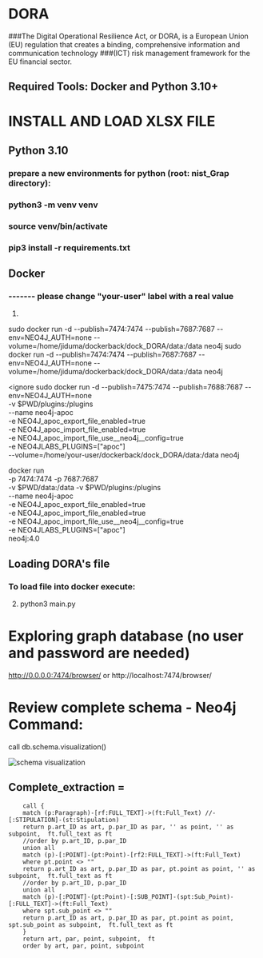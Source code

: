 # DORA
###The Digital Operational Resilience Act, or DORA, is a European Union (EU) regulation that creates a binding, comprehensive information and communication technology ###(ICT) risk management framework for the EU financial sector.

## Required Tools:  Docker and Python 3.10+

# INSTALL AND LOAD XLSX FILE
## Python 3.10
### prepare a new environments for python (root: nist_Grap directory):
### python3 -m venv venv
### source venv/bin/activate
### pip3 install -r requirements.txt

## Docker
### ------- please change "your-user" label with a real value
1. 
sudo docker run -d --publish=7474:7474 --publish=7687:7687 --env=NEO4J_AUTH=none --volume=/home/jiduma/dockerback/dock_DORA/data:/data neo4j
sudo docker run -d --publish=7474:7474 --publish=7687:7687 --env=NEO4J_AUTH=none --volume=/home/jiduma/dockerback/dock_DORA/data:/data neo4j

<ignore
sudo docker run -d --publish=7475:7474 --publish=7688:7687 --env=NEO4J_AUTH=none \
    -v $PWD/plugins:/plugins \
    --name neo4j-apoc \
    -e NEO4J_apoc_export_file_enabled=true \
    -e NEO4J_apoc_import_file_enabled=true \
    -e NEO4J_apoc_import_file_use__neo4j__config=true \
    -e NEO4JLABS_PLUGINS=\[\"apoc\"\] \
    --volume=/home/your-user/dockerback/dock_DORA/data:/data neo4j


docker run \
    -p 7474:7474 -p 7687:7687 \
    -v $PWD/data:/data 
    -v $PWD/plugins:/plugins \
    --name neo4j-apoc \
    -e NEO4J_apoc_export_file_enabled=true \
    -e NEO4J_apoc_import_file_enabled=true \
    -e NEO4J_apoc_import_file_use__neo4j__config=true \
    -e NEO4JLABS_PLUGINS=\[\"apoc\"\] \
    neo4j:4.0

>

## Loading DORA's file
### To load file into docker execute: 
2. python3 main.py


# Exploring graph database (no user and password are needed)
http://0.0.0.0:7474/browser/   or http://localhost:7474/browser/


# Review complete schema - Neo4j Command: 
call db.schema.visualization()  

![schema visualization](schema_visualization.png)



## Complete_extraction =

        call {
        match (p:Paragraph)-[rf:FULL_TEXT]->(ft:Full_Text) //-[:STIPULATION]-(st:Stipulation)
        return p.art_ID as art, p.par_ID as par, '' as point, '' as subpoint,  ft.full_text as ft
        //order by p.art_ID, p.par_ID
        union all
        match (p)-[:POINT]-(pt:Point)-[rf2:FULL_TEXT]->(ft:Full_Text)
        where pt.point <> ""
        return p.art_ID as art, p.par_ID as par, pt.point as point, '' as subpoint,  ft.full_text as ft
        //order by p.art_ID, p.par_ID
        union all
        match (p)-[:POINT]-(pt:Point)-[:SUB_POINT]-(spt:Sub_Point)-[:FULL_TEXT]->(ft:Full_Text)
        where spt.sub_point <> ""
        return p.art_ID as art, p.par_ID as par, pt.point as point, spt.sub_point as subpoint,  ft.full_text as ft
        }
        return art, par, point, subpoint,  ft
        order by art, par, point, subpoint
        